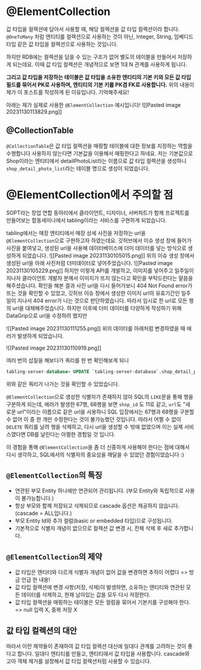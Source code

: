 # @ElementCollection
값 타입을 컬렉션에 담아서 사용할 때, 해당 컬렉션을 값 타입 컬렉션이라 합니다.
`@OneToMany` 처럼 엔티티를 컬렉션으로 사용하는 것이 아닌, Integer, String, 임베디드 타입 같은 값 타입을 컬렉션으로 사용하는 것입니다.

하지만 RDB에는 컬렉션을 담을 수 있는 구조가 없어 별도의 테이블을 만들어서 저장하게 되는데요.
이때 값 타입 컬렉션은 개념적으로 보면 1대 N 관계를 사용하게 됩니다.

**그리고 값 타입을 저장하는 테이블은 값 타입을 소유한 엔티티의 기본 키와 모든 값 타입 필드를 묶어서 PK로 사용하며, 엔티티의 기본 키를 PK겸 FK로 사용합니다.** 
위의 내용이 제가 이 포스트를 작성하게 된 이유입니다. 기억해주세요!

아래는 제가 실제로 사용한 `@ElementCollection` 예시입니다!
![[Pasted image 20231130113829.png]]
## @CollectionTable
`@CollectionTable`은 값 타입 컬렉션을 매핑할 테이블에 대한 정보를 지정하는 역할을 수행합니다
사용하지 않는다면 기본값을 이용해서 매핑한다고 하네요.
저는 기본값으로 Shop이라는 엔티티에서 detailPhotoList라는 이름으로 값 타입 컬렉션을 생성하니 `shop_detail_photo_list`라는 테이블 명으로 생성이 되었습니다.
# @ElementCollection에서 주의할 점

SOPT라는 창업 연합 동아리에서 클라이언트, 디자이너, 서버파트가 함께 프로젝트를 만들어보는 합동세미나에서 tabling이라는 서비스를 구현하게 되었습니다. 

tabling에서는 매장 엔티티에서 매장 상세 사진을 저장하는 url을 `@ElementCollection`으로 구현하고자 하였는데요.
깃허브에서 이슈 생성 창에 들어가 사진을 붙여넣고, 생성된 url을 사용해 데이터베이스에 더미 데이터를 넣는 방식으로 생성하게 되었습니다.
![[Pasted image 20231130105015.png]]
위의 이슈 생성 창에서 생성된 url을 아래 사진처럼 더미데이터로 넣어주었습니다.
![[Pasted image 20231130105229.png]]
하지만 이렇게 API를 개발하고, 이미지를 넣어주고 일주일이 지나자 클라이언트 개발자 분께서 이미지가 뜨지 않는다고 확인을 부탁드린다는 말씀을 해주셨습니다. 
확인을 해본 결과 사진 url을 다시 들어가보니 404 Not Found error가 뜨는 것을 확인할 수 있었고, 깃허브 이슈 창에서 생성한 이미지 url의 유효기간인 일주일이 지나서 404 error가 나는 것으로 판단하였습니다.
따라서 임시로 한 url로 모든 행의 url을 대체해주었습니다.
하지만 이후에 더미 데이터를 다양하게 작성하기 위해 DataGrip으로 url을 수정하려 했지만 

![[Pasted image 20231130111255.png]]
위의 데이터를 아래처럼 변경하였을 때 에러가 발생하게 되었습니다.

![[Pasted image 20231130110919.png]]

여러 번의 삽질을 해보다가 쿼리를 한 번 확인해보게 되니
```SQL
tabling-server-database> UPDATE `tabling-server-database`.shop_detail_photo_list t SET t.url = '변경한 url' WHERE t.shop_shop_id = 11 AND t.url LIKE '새로운 url' ESCAPE '#'
```
위와 같은 쿼리가 나가는 것을 확인할 수 있었습니다.

`@ElementCollection`으로 생성한  식별자가 존재하지 않아 SQL의 `LIKE`문을 통해 행을 구분하게 되는데, 에러가 발생한 67행, 68행을 보면 `shop_id` 도 11로 같고, `url`도 "새로운 url"이라는 이름으로 같은 url을 사용하니 SQL 입장에서는 67행과 68행을 구분할 수 없어 이 중 한 개만 수정한다는 것이 불가능했던 것입니다.
따라서 어쩔 수 없이 `DELETE` 쿼리를 날려 행을 삭제하고, 다시 url을 생성할 수 밖에 없었으며 이는 실제 서비스였다면 DB를 날린다는 아찔한 경험일 것 입니다.

이 경험을 통해 `@ElementCollection`을 좀 더 신중하게 사용해야 한다는 점에 대해서 다시 생각하고, SQL에서의 식별자의 중요성을 깨달을 수 있었던 경험이었습니다 :)

## `@ElementCollection`의 특징
- 연관된 부모 Entity 하나에만 연관되어 관리됩니다. (부모 Entity와 독립적으로 사용이 불가능합니다.)
- 항상 부모와 함께 저장되고 삭제되므로 cascade 옵션은 제공하지 않습니다. (cascade = ALL입니다.)
- 부모 Entity Id와 추가 컬럼(basic or embedded 타입)으로 구성됩니다.
- 기본적으로 식별자 개념이 없으므로 컬렉션 값 변경 시, 전체 삭제 후 새로 추가합니다.

## `@ElementCollection`의 제약
- 값 타입은 엔티티와 다르게 식별자 개념이 없어 값을 변경하면 추적이 어렵다 => 방금 언급 한 내용!
- 값 타입 컬렉션에 변경 사항(저장, 삭제)이 발생하면, 소유하는 엔티티와 연관된 모든 데이터를 삭제하고, 현재 남아있는 값을 모두 다시 저장한다.
- 값 타입 컬렉션을 매핑하는 테이블은 모든 컬럼을 묶어서 기본키를 구성해야 한다. => null 입력 X, 중복 저장 X

## 값 타입 컬렉션의 대안
따라서 이런 제약들이 존재하여 값 타입 컬렉션 대신에 일대다 관계를 고려하는 것이 좋다고 합니다.
일대다 엔티티를 만들고, 엔티티에서 값 타입을 사용합니다.
cascade와 고아 객체 제거를 설정해서 값 타입 컬렉션처럼 사용할 수 있습니다.